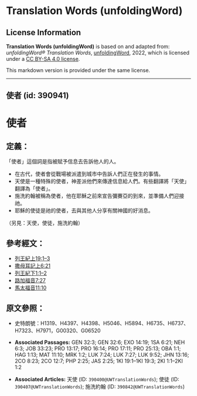 # Translation Words (unfoldingWord)

## License Information

**Translation Words (unfoldingWord)** is based on and adapted from: _unfoldingWord® Translation Words_, [unfoldingWord](https://unfoldingword.org/utw), 2022, which is licensed under a [CC BY-SA 4.0 license](https://creativecommons.org/licenses/by-sa/4.0/legalcode.en).

This markdown version is provided under the same license.



--------------------------------

## 使者 (id: 390941)

使者
==

定義：
---

「使者」這個詞是指被賦予信息去告訴他人的人。

* 在古代，使者會從戰場被派遣到城市中告訴人們正在發生的事情。
* 天使是一種特殊的使者，神差派他們來傳達信息給人們。有些翻譯將「天使」翻譯為「使者」。
* 施洗約翰被稱為使者，他在耶穌之前來宣告彌賽亞的到來，並準備人們迎接祂。
* 耶穌的使徒是祂的使者，去與其他人分享有關神國的好消息。

（另見：天使，使徒，施洗約翰）

參考經文：
-----

* [列王紀上19:1–3](https://ref.ly/1Kgs19:1-1Kgs19:3)
* [撒母耳記上6:21](https://ref.ly/1Sam6:21)
* [列王紀下1:1–2](https://ref.ly/2Kgs1:1-2Kgs1:2)
* [路加福音7:27](https://ref.ly/Luke7:27)
* [馬太福音11:10](https://ref.ly/Matt11:10)

原文參照：
-----

* 史特朗號：H1319、H4397、H4398、H5046、H5894、H6735、H6737、H7323、H7971，G00320、G06520

* **Associated Passages:** GEN 32:3; GEN 32:6; EXO 14:19; 1SA 6:21; NEH 6:3; JOB 33:23; PRO 13:17; PRO 16:14; PRO 17:11; PRO 25:13; OBA 1:1; HAG 1:13; MAT 11:10; MRK 1:2; LUK 7:24; LUK 7:27; LUK 9:52; JHN 13:16; 2CO 8:23; 2CO 12:7; PHP 2:25; JAS 2:25; 1KI 19:1–1KI 19:3; 2KI 1:1–2KI 1:2
* **Associated Articles:** 天使 (ID: `390400@UWTranslationWords`); 使徒 (ID: `390407@UWTranslationWords`); 施洗約翰 (ID: `390842@UWTranslationWords`)


